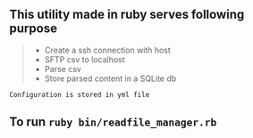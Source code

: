 ## This utility made in ruby serves following purpose

 > - Create a ssh connection with host
 > - SFTP csv to localhost
 > - Parse csv
 > - Store parsed content in a SQLite db


 `Configuration is stored in yml file`


## To run `ruby bin/readfile_manager.rb`
